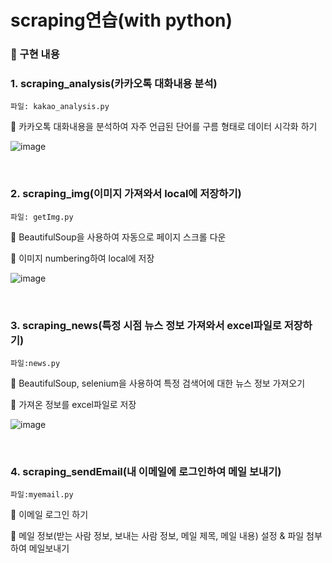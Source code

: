 # scraping연습(with python)

### 📝 구현 내용

### 1. scraping_analysis(카카오톡 대화내용 분석)
    파일: kakao_analysis.py

  📌 카카오톡 대화내용을 분석하여 자주 언급된 단어를 구름 형태로 데이터 시각화 하기

![image](https://user-images.githubusercontent.com/76245273/113110501-1d2e4300-9242-11eb-8d92-f0049f250940.png)

<br/>

### 2. scraping_img(이미지 가져와서 local에 저장하기)
    파일: getImg.py

  📌 BeautifulSoup을 사용하여 자동으로 페이지 스크롤 다운
  
  📌 이미지 numbering하여 local에 저장
  
![image](https://user-images.githubusercontent.com/76245273/113113869-b6128d80-9245-11eb-8db7-be516b70b77c.png)

<br/>

### 3. scraping_news(특정 시점 뉴스 정보 가져와서 excel파일로 저장하기)
    파일:news.py
  📌 BeautifulSoup, selenium을 사용하여 특정 검색어에 대한 뉴스 정보 가져오기
  
  📌 가져온 정보를 excel파일로 저장
  
![image](https://user-images.githubusercontent.com/76245273/113115019-f1fa2280-9246-11eb-845a-00d37c542483.png)

<br/>

### 4. scraping_sendEmail(내 이메일에 로그인하여 메일 보내기)
    파일:myemail.py
  
  📌 이메일 로그인 하기
  
  📌 메일 정보(받는 사람 정보, 보내는 사람 정보, 메일 제목, 메일 내용) 설정 & 파일 첨부하여 메일보내기
